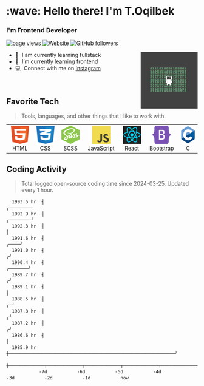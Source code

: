 <h1 align="left" id="tolqinov-o">:wave: Hello there! I'm T.Oqilbek</h1>
<h3 align="left">I'm Frontend Developer</h3>

<p align="left">
  <a href="https://github.com/MacroPower/MacroPower">
    <img src="https://komarev.com/ghpvc/?username=tolqinov-o" alt="page views" />
  </a>
  <a href="https://my-dropbox-tapp.netlify.app">
    <img alt="Website" src="https://img.shields.io/website?url=https%3A%2F%2Fjacobcolvin.com">
  </a>
  <a href="https://github.com/tolqinov-o?tab=followers">
    <img alt="GitHub followers" src="https://img.shields.io/github/followers/tolqinov-o?style=flat&logo=github">
  </a>
</p>

<a href="#tolqinov-o" >
  <img src="./img/giphy.gif" width="150" height="150" alt="T.Oqilbek" align="right" />
</a>

- :office: &nbsp;I am currently learning fullstack
- :seedling: &nbsp;I’m currently learning frontend
- :computer: &nbsp;Connect with me on <a href="https://www.instagram.com/alone_martyn" target="_blank">Instagram</a>

<br>

<h2 align="left" id="tolqinov-o">Favorite Tech</h2>

> Tools, languages, and other things that I like to work with.

<table>
  <tr>
    <td align="center" width="96">
      <a href="#tolqinov-o">
        <img src="./img/html-1.svg" width="48" height="48" alt="HTML" />
      </a>
      <br>HTML
    </td>
    <td align="center" width="96">
      <a href="#tolqinov-o">
        <img src="./img/css-3.svg" width="48" height="48" alt="CSS" />
      </a>
      <br>CSS
    </td>
    <td align="center" width="96">
      <a href="#tolqinov-o">
        <img src="./img/node-sass.svg" width="48" height="48" alt="SCSS" />
      </a>
      <br>SCSS
    </td>
    <td align="center" width="96">
      <a href="#tolqinov-o">
        <img src="./img/logo-javascript.svg" width="48" height="48" alt="JavaScript" />
      </a>
      <br>JavaScript
    </td>
    <td align="center" width="96">
      <a href="#tolqinov-o" >
        <img src="./img/react-1.svg" width="48" height="48" alt="React" />
      </a>
      <br>React
    </td>
    <td align="center" width="96"> 
      <a href="#tolqinov-o" >
        <img src="./img/bootstrap-5-1.svg" width="48" height="48" alt="Bootstrap" />
      </a>
      <br>Bootstrap
    </td>
    <td align="center"  width="96">
      <a href="#tolqinov-o">
        <img src="./img/c-1.svg" width="48" height="48" alt="C" />
      </a>
      <br>C
    </td>
  </tr>
</table>

<h2 align="left">Coding Activity</h2>

> Total logged open-source coding time since 2024-03-25. Updated every 1 hour.

<!-- prettier-ignore-start -->
<!-- START_SECTION:ascii_graph -->

```
  1993.5 hr  ┤                                                                                         ╭───────── 
  1992.9 hr  ┤                                                                                ╭────────╯          
  1992.3 hr  ┤                                                                                │                   
  1991.6 hr  ┤                                                                           ╭────╯                   
  1991.0 hr  ┤                                                                          ╭╯                        
  1990.4 hr  ┤                                                                  ╭───────╯                         
  1989.7 hr  ┤                                                                 ╭╯                                 
  1989.1 hr  ┤                                                                 │                                  
  1988.5 hr  ┤                                                               ╭─╯                                  
  1987.8 hr  ┤                                                              ╭╯                                    
  1987.2 hr  ┤                                                             ╭╯                                     
  1986.6 hr  ┤                                                             │                                      
  1985.9 hr  ┼─────────────────────────────────────────────────────────────╯                                      
             ┼─────────────┬─────────────┬─────────────┬─────────────┬─────────────┬─────────────┬─────────────┤ 
            -7d           -6d           -5d           -4d           -3d           -2d           -1d           now
```

<!-- END_SECTION:ascii_graph -->
<!-- prettier-ignore-end -->
